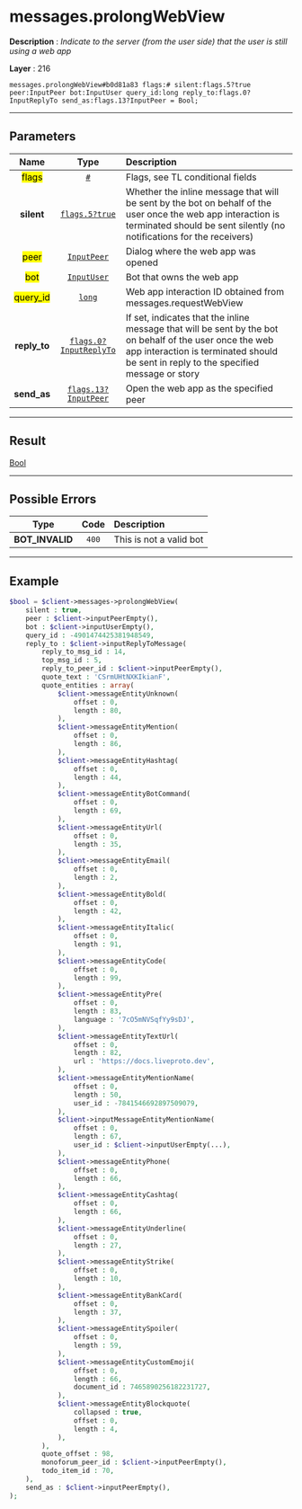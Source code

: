 # messages.prolongWebView

**Description** : *Indicate to the server \(from the user side\) that the user is still using a web app*

**Layer** : 216

```tl
messages.prolongWebView#b0d81a83 flags:# silent:flags.5?true peer:InputPeer bot:InputUser query_id:long reply_to:flags.0?InputReplyTo send_as:flags.13?InputPeer = Bool;
```

---

## Parameters

| Name | Type | Description |
| :---: | :---: | :--- |
| <mark>flags</mark> | [`#`](type/#) | Flags, see TL conditional fields |
| **silent** | [`flags.5?true`](type/true) | Whether the inline message that will be sent by the bot on behalf of the user once the web app interaction is terminated should be sent silently (no notifications for the receivers) |
| <mark>peer</mark> | [`InputPeer`](type/InputPeer) | Dialog where the web app was opened |
| <mark>bot</mark> | [`InputUser`](type/InputUser) | Bot that owns the web app |
| <mark>query_id</mark> | [`long`](type/long) | Web app interaction ID obtained from messages.requestWebView |
| **reply_to** | [`flags.0?InputReplyTo`](type/InputReplyTo) | If set, indicates that the inline message that will be sent by the bot on behalf of the user once the web app interaction is terminated should be sent in reply to the specified message or story |
| **send_as** | [`flags.13?InputPeer`](type/InputPeer) | Open the web app as the specified peer |

---

## Result

[Bool](type/Bool)

---

## Possible Errors

| Type | Code | Description |
| :---: | :---: | :--- |
| **BOT_INVALID** | `400` | This is not a valid bot |

---

## Example

```php
$bool = $client->messages->prolongWebView(
	silent : true,
	peer : $client->inputPeerEmpty(),
	bot : $client->inputUserEmpty(),
	query_id : -4901474425381948549,
	reply_to : $client->inputReplyToMessage(
		reply_to_msg_id : 14,
		top_msg_id : 5,
		reply_to_peer_id : $client->inputPeerEmpty(),
		quote_text : 'CSrmUHtNXKIkianF',
		quote_entities : array(
			$client->messageEntityUnknown(
				offset : 0,
				length : 80,
			),
			$client->messageEntityMention(
				offset : 0,
				length : 86,
			),
			$client->messageEntityHashtag(
				offset : 0,
				length : 44,
			),
			$client->messageEntityBotCommand(
				offset : 0,
				length : 69,
			),
			$client->messageEntityUrl(
				offset : 0,
				length : 35,
			),
			$client->messageEntityEmail(
				offset : 0,
				length : 2,
			),
			$client->messageEntityBold(
				offset : 0,
				length : 42,
			),
			$client->messageEntityItalic(
				offset : 0,
				length : 91,
			),
			$client->messageEntityCode(
				offset : 0,
				length : 99,
			),
			$client->messageEntityPre(
				offset : 0,
				length : 83,
				language : '7cO5mNVSqfYy9sDJ',
			),
			$client->messageEntityTextUrl(
				offset : 0,
				length : 82,
				url : 'https://docs.liveproto.dev',
			),
			$client->messageEntityMentionName(
				offset : 0,
				length : 50,
				user_id : -7841546692897509079,
			),
			$client->inputMessageEntityMentionName(
				offset : 0,
				length : 67,
				user_id : $client->inputUserEmpty(...),
			),
			$client->messageEntityPhone(
				offset : 0,
				length : 66,
			),
			$client->messageEntityCashtag(
				offset : 0,
				length : 66,
			),
			$client->messageEntityUnderline(
				offset : 0,
				length : 27,
			),
			$client->messageEntityStrike(
				offset : 0,
				length : 10,
			),
			$client->messageEntityBankCard(
				offset : 0,
				length : 37,
			),
			$client->messageEntitySpoiler(
				offset : 0,
				length : 59,
			),
			$client->messageEntityCustomEmoji(
				offset : 0,
				length : 66,
				document_id : 7465890256182231727,
			),
			$client->messageEntityBlockquote(
				collapsed : true,
				offset : 0,
				length : 4,
			),
		),
		quote_offset : 98,
		monoforum_peer_id : $client->inputPeerEmpty(),
		todo_item_id : 70,
	),
	send_as : $client->inputPeerEmpty(),
);
```
